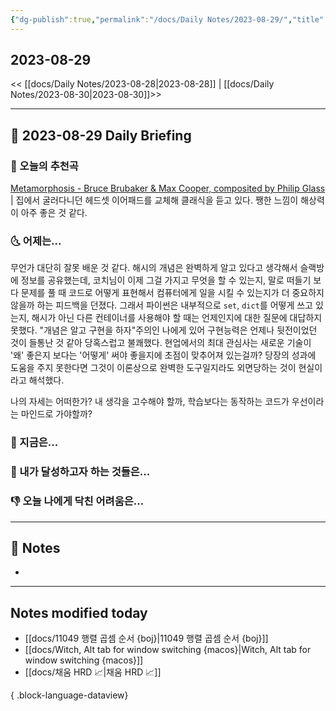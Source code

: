 ```yaml
---
{"dg-publish":true,"permalink":"/docs/Daily Notes/2023-08-29/","title":"2023-08-29","tags":[" DailyNote "]}
---
```



## 2023-08-29

<< [[docs/Daily Notes/2023-08-28\|2023-08-28]] | [[docs/Daily Notes/2023-08-30\|2023-08-30]]>>

---

## 📅 2023-08-29 Daily Briefing

### 🎵 오늘의 추천곡

[Metamorphosis - Bruce Brubaker & Max Cooper, composited by Philip Glass](https://youtu.be/4cE279fdiF4?feature=shared) | 집에서 굴러다니던 헤드셋 이어패드를 교체해 클래식을 듣고 있다. 쨍한 느낌이 해상력이 아주 좋은 것 같다.

### 🌜 어제는...

무언가 대단히 잘못 배운 것 같다. 해시의 개념은 완벽하게 알고 있다고 생각해서 슬랙방에 정보를 공유했는데, 코치님이 이제 그걸 가지고 무엇을 할 수 있는지, 말로 떠들기 보다 문제를 풀 때 코드로 어떻게 표현해서 컴퓨터에게 일을 시킬 수 있는지가 더 중요하지 않을까 하는 피드백을 던졌다. 그래서 파이썬은 내부적으로 `set`, `dict`를 어떻게 쓰고 있는지, 해시가 아닌 다른 컨테이너를 사용해야 할 때는 언제인지에 대한 질문에 대답하지 못했다. "개념은 알고 구현을 하자"주의인 나에게 있어 구현능력은 언제나 뒷전이었던 것이 들통난 것 같아 당혹스럽고 불쾌했다. 현업에서의 최대 관심사는 새로운 기술이 '왜' 좋은지 보다는 '어떻게' 써야 좋을지에 초점이 맞추어져 있는걸까? 당장의 성과에 도움을 주지 못한다면 그것이 이론상으로 완벽한 도구일지라도 외면당하는 것이 현실이라고 해석했다. 

나의 자세는 어떠한가? 내 생각을 고수해야 할까, 학습보다는 동작하는 코드가 우선이라는 마인드로 가야할까? 

### 🙌 지금은...

### 🚀 내가 달성하고자 하는 것들은...

### 👎 오늘 나에게 닥친 어려움은...

---

## 📝 Notes

- 

---

## Notes modified today

- [[docs/11049 행렬 곱셈 순서 {boj}\|11049 행렬 곱셈 순서 {boj}]]
- [[docs/Witch, Alt tab for window switching {macos}\|Witch, Alt tab for window switching {macos}]]
- [[docs/채움 HRD 📈\|채움 HRD 📈]]

{ .block-language-dataview}
